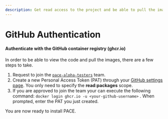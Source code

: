 ```yaml
---
description: Get read access to the project and be able to pull the images
---
```


# GitHub Authentication

#### Authenticate with the GitHub container registry (ghcr.io)

In order to be able to view the code and pull the images, there are a few steps to take.

1. Request to join the [`pace-alpha-testers`](https://github.com/orgs/getstrm/teams/pace-alpha-testers) team.
2. Create a new Personal Access Token (PAT) through your [GitHub settings page](https://github.com/settings/tokens/new). You only need to specify the **read:packages** scope.
3. If you are approved to join the team your can execute the following command:  `docker login ghcr.io -u <your-github-username>` . When prompted, enter the PAT you just created.

You are now ready to install PACE.
